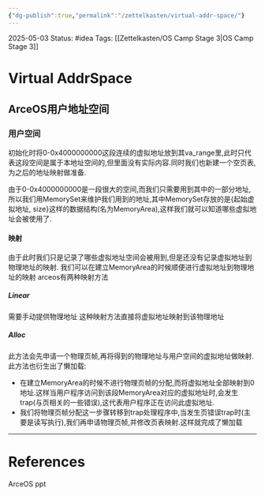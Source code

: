```yaml
---
{"dg-publish":true,"permalink":"/zettelkasten/virtual-addr-space/"}
---
```


2025-05-03
Status: #idea
Tags: [[Zettelkasten/OS Camp Stage 3\|OS Camp Stage 3]]

# Virtual AddrSpace

## ArceOS用户地址空间
### 用户空间
初始化时将0-0x4000000000这段连续的虚拟地址放到其va_range里,此时只代表这段空间是属于本地址空间的,但里面没有实际内容.同时我们也新建一个空页表,为之后的地址映射做准备.

由于0-0x4000000000是一段很大的空间,而我们只需要用到其中的一部分地址,所以我们用MemorySet来维护我们用到的地址,其中MemorySet存放的是{起始虚拟地址, size}这样的数据结构(名为MemoryArea),这样我们就可以知道哪些虚拟地址会被使用了.

#### 映射
由于此时我们只是记录了哪些虚拟地址空间会被用到,但是还没有记录虚拟地址到物理地址的映射.
我们可以在建立MemoryArea的时候顺便进行虚拟地址到物理地址的映射
arceos有两种映射方法
##### Linear
需要手动提供物理地址
这种映射方法直接将虚拟地址映射到该物理地址
##### Alloc
此方法会先申请一个物理页帧,再将得到的物理地址与用户空间的虚拟地址做映射.
此方法也衍生出了懒加载:
- 在建立MemoryArea的时候不进行物理页帧的分配,而将虚拟地址全部映射到0地址.这样当用户程序访问到该段MemoryArea对应的虚拟地址时,会发生trap(与页相关的一些错误),这代表用户程序正在访问此虚拟地址.
- 我们将物理页帧分配这一步骤转移到trap处理程序中,当发生页错误trap时(主要是读写执行),我们再申请物理页帧,并修改页表映射.这样就完成了懒加载





___
# References
ArceOS ppt